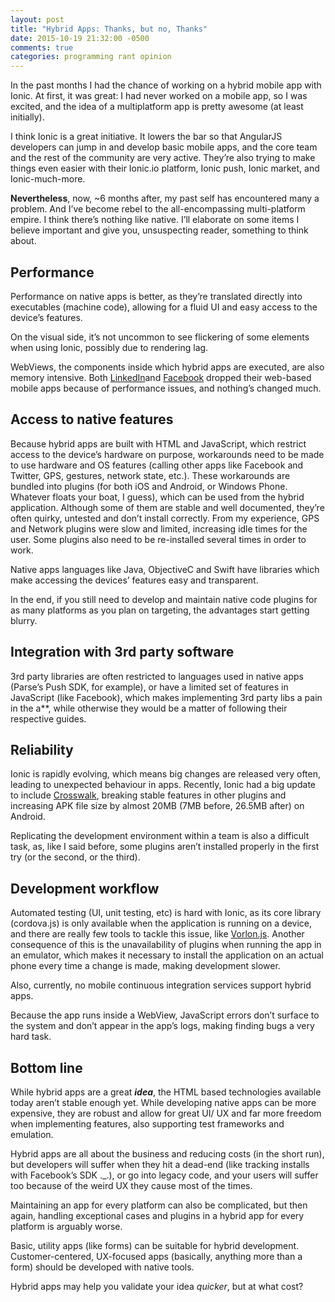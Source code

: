 ```yaml
---
layout: post
title: "Hybrid Apps: Thanks, but no, Thanks"
date: 2015-10-19 21:32:00 -0500
comments: true
categories: programming rant opinion
---
```

In the past months I had the chance of working on a hybrid mobile app with Ionic. At first, it was
great: I had never worked on a mobile app, so I was excited, and the idea of a multiplatform app is
pretty awesome (at least initially).

I think Ionic is a great initiative. It lowers the bar so that AngularJS developers can jump in and
develop basic mobile apps, and the core team and the rest of the community are very active. They’re
also trying to make things even easier with their  Ionic.io platform, Ionic push, Ionic market, and
Ionic-much-more.

**Nevertheless**, now, ~6 months after, my past self has encountered many a problem. And I’ve become
rebel to the all-encompassing multi-platform empire. I think there’s nothing like native. I’ll
elaborate on some items I believe important and give you, unsuspecting reader, something to think
about.

## Performance

Performance on native apps is better, as they’re translated directly into executables (machine
code), allowing for a fluid UI and easy access to the device’s features.

On the visual side, it’s not uncommon to see flickering of some elements when using Ionic, possibly
due to rendering lag.

WebViews, the components inside which hybrid apps are executed, are also memory­ intensive. Both
[LinkedIn​](venturebeat.com/2013/04/17/linkedin-mobile-web-breakup/) and
[Facebook](https://www.facebook.com/notes/facebook-engineering/under-the-hood-rebuilding-facebook-for-ios/10151036091753920)
dropped their web-based mobile apps because of performance issues, and nothing’s changed much.

## Access to native features

Because hybrid apps are built with HTML and JavaScript, which restrict access to the device’s
hardware on purpose, workarounds need to be made to use hardware and OS features (calling other apps
like Facebook and Twitter, GPS, gestures, network state, etc.). These workarounds are bundled into
plugins (for both iOS and Android, or Windows Phone. Whatever floats your boat, I guess), which can
be used from the hybrid application. Although some of them are stable and well documented, they’re
often quirky, untested and don’t install correctly. From my experience, GPS and Network plugins were
slow and limited, increasing idle times for the user. Some plugins also need to be re-installed
several times in order to work.

Native apps languages like Java, Objective­C and Swift have libraries which make accessing the
devices’ features easy and transparent.

In the end, if you still need to develop and maintain native code plugins for as many platforms as
you plan on targeting, the advantages start getting blurry.

## Integration with 3rd party software

3rd party libraries are often restricted to languages used in native apps (Parse’s Push SDK, for
example), or have a limited set of features in JavaScript (like Facebook), which makes implementing
3rd party libs a pain in the a**, while otherwise they would be a matter of following their
respective guides.

## Reliability

Ionic is rapidly evolving, which means big changes are released very often, leading to unexpected
behaviour in apps. Recently, Ionic had a big update to include
[Crosswalk](https://crosswalk-project.org/), breaking stable features in other plugins and
increasing APK file size by almost 20MB (7MB before, 26.5MB after) on Android.

Replicating the development environment within a team is also a difficult task, as, like I said
before, some plugins aren’t installed properly in the first try (or the second, or the third).

## Development workflow

Automated testing (UI, unit testing, etc) is hard with Ionic, as its core library (cordova.js) is
only available when the application is running on a device, and there are really few tools to tackle
this issue, like [Vorlon.js](http://www.vorlonjs.com/). Another consequence of this is the
unavailability of plugins when running the app in an emulator, which makes it necessary to install
the application on an actual phone every time a change is made, making development slower.

Also, currently, no mobile continuous integration services support hybrid apps.

Because the app runs inside a WebView, JavaScript errors don’t surface to the system and don’t
appear in the app’s logs, making finding bugs a very hard task.

## Bottom line

While hybrid apps are a great **_idea_**, the HTML­ based technologies available today aren’t stable
enough yet. While developing native apps can be more expensive, they are robust and allow for great
UI/ UX and far more freedom when implementing features, also supporting test frameworks and
emulation.

Hybrid apps are all about the business and reducing costs (in the short run), but developers will
suffer when they hit a dead-end (like tracking installs with Facebook’s SDK .\_.), or go into legacy
code, and your users will suffer too because of the weird UX they cause most of the times.

Maintaining an app for every platform can also be complicated, but then again, handling exceptional
cases and plugins in a hybrid app for every platform is arguably worse.

Basic, utility apps (like forms) can be suitable for hybrid development. Customer-centered,
UX-­focused apps (basically, anything more than a form) should be developed with native tools.

Hybrid apps may help you validate your idea _quicker_, but at what cost?
